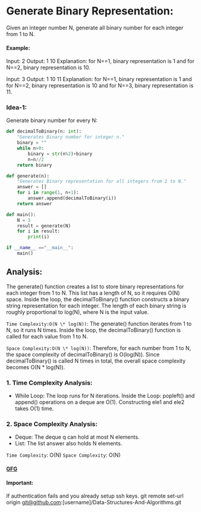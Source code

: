 # Generate Binary Representation:

Given an integer number N, generate all binary number for each integer from 1 to N.

#### Example:

Input: 2
Output: 1 10
Explanation: for N==1, binary representation is 1 and for N==2, binary representation is 10.

Input: 3
Output: 1 10 11
Explanation: for N==1, binary representation is 1 and for N==2, binary representation is 10 and for N==3, binary representation is 11.

### Idea-1:

Generate binary number for every N:

```py
def decimalToBinary(n: int):
    "Generates Binary number for integer n."
    binary = ""
    while n>0:
        binary = str(n%2)+binary
        n=n//2
    return binary

def generate(n):
    "Generates Binary representation for all integers from 1 to N."
    answer = []
    for i in range(1, n+1):
        answer.append(decimalToBinary(i))
    return answer

def main():
    N = 3
    result = generate(N)
    for i in result:
        print(i)

if __name__ =="__main__":
    main()

```

## Analysis:

The generate() function creates a list to store binary representations for each integer from 1 to N. This list has a length of N, so it requires O(N) space.
Inside the loop, the decimalToBinary() function constructs a binary string representation for each integer. The length of each binary string is roughly proportional to log(N), where N is the input value.

`Time Complexity:O(N \* log(N))`: The generate() function iterates from 1 to N, so it runs N times.
Inside the loop, the decimalToBinary() function is called for each value from 1 to N.

`Space Complexity:O(N \* log(N))`: Therefore, for each number from 1 to N, the space complexity of decimalToBinary() is O(log(N)).
Since decimalToBinary() is called N times in total, the overall space complexity becomes O(N \* log(N)).

### 1. Time Complexity Analysis:

- While Loop: The loop runs for N iterations.
  Inside the Loop:
  popleft() and append() operations on a deque are O(1).
  Constructing ele1 and ele2 takes O(1) time.

### 2. Space Complexity Analysis:

- Deque: The deque q can hold at most N elements.
- List: The list answer also holds N elements.

`Time Complexity`: O(N)
`Space Complexity`: O(N)

<h4><a href="https://www.geeksforgeeks.org/problems/generate-binary-numbers-1587115620/1?itm_source=geeksforgeeks">GFG</a></h4>

#### Important:

If authentication fails and you already setup ssh keys.
git remote set-url origin git@github.com:[username]/Data-Structures-And-Algorithms.git
